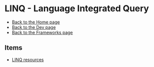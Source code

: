 # LINQ - Language Integrated Query

- [Back to the Home page](../../../README.md)
- [Back to the Dev page](../../README.md)
- [Back to the Frameworks page](../README.md)

## Items
- [LINQ resources](LINQ%20resources.md)
